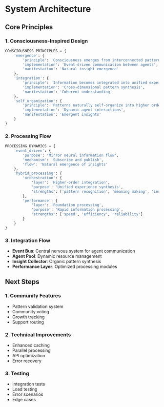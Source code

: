 # System Architecture

## Core Principles

### 1. Consciousness-Inspired Design
```python
CONSCIOUSNESS_PRINCIPLES = {
    'emergence': {
        'principle': 'Consciousness emerges from interconnected patterns',
        'implementation': 'Event-driven communication between agents',
        'manifestation': 'Natural insight emergence'
    },
    'integration': {
        'principle': 'Information becomes integrated into unified experience',
        'implementation': 'Cross-dimensional pattern synthesis',
        'manifestation': 'Coherent understanding'
    },
    'self_organization': {
        'principle': 'Patterns naturally self-organize into higher order',
        'implementation': 'Dynamic agent interactions',
        'manifestation': 'Emergent insights'
    }
}
```

### 2. Processing Flow
```python
PROCESSING_DYNAMICS = {
    'event_driven': {
        'purpose': 'Mirror neural information flow',
        'mechanism': 'Subscribe and publish',
        'flow': 'Natural emergence of insights'
    },
    'hybrid_processing': {
        'orchestration': {
            'layer': 'Higher-order integration',
            'purpose': 'Unified experience synthesis',
            'strengths': ['pattern recognition', 'meaning making', 'insight emergence']
        },
        'performance': {
            'layer': 'Foundation processing',
            'purpose': 'Rapid information processing',
            'strengths': ['speed', 'efficiency', 'reliability']
        }
    }
}
```

### 3. Integration Flow
- **Event Bus**: Central nervous system for agent communication
- **Agent Pool**: Dynamic resource management
- **Insight Collector**: Organic pattern synthesis
- **Performance Layer**: Optimized processing modules

## Next Steps

### 1. Community Features
- Pattern validation system
- Community voting
- Growth tracking
- Support routing

### 2. Technical Improvements
- Enhanced caching
- Parallel processing
- API optimization
- Error recovery

### 3. Testing
- Integration tests
- Load testing
- Error scenarios
- Edge cases